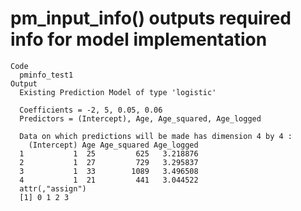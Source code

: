 # pm_input_info() outputs required info for model implementation

    Code
      pminfo_test1
    Output
      Existing Prediction Model of type 'logistic' 
       
      Coefficients = -2, 5, 0.05, 0.06 
      Predictors = (Intercept), Age, Age_squared, Age_logged 
       
      Data on which predictions will be made has dimension 4 by 4 :
        (Intercept) Age Age_squared Age_logged
      1           1  25         625   3.218876
      2           1  27         729   3.295837
      3           1  33        1089   3.496508
      4           1  21         441   3.044522
      attr(,"assign")
      [1] 0 1 2 3

